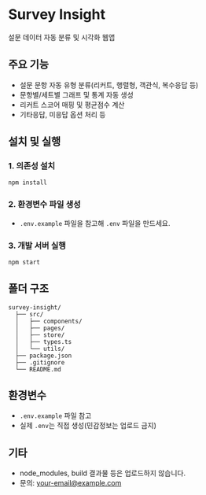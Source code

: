 # Survey Insight

설문 데이터 자동 분류 및 시각화 웹앱

## 주요 기능
- 설문 문항 자동 유형 분류(리커트, 행렬형, 객관식, 복수응답 등)
- 문항별/세트별 그래프 및 통계 자동 생성
- 리커트 스코어 매핑 및 평균점수 계산
- 기타응답, 미응답 옵션 처리 등

## 설치 및 실행

### 1. 의존성 설치
```bash
npm install
```

### 2. 환경변수 파일 생성
- `.env.example` 파일을 참고해 `.env` 파일을 만드세요.

### 3. 개발 서버 실행
```bash
npm start
```

## 폴더 구조
```
survey-insight/
  ├── src/
  │   ├── components/
  │   ├── pages/
  │   ├── store/
  │   ├── types.ts
  │   └── utils/
  ├── package.json
  ├── .gitignore
  └── README.md
```

## 환경변수
- `.env.example` 파일 참고
- 실제 `.env`는 직접 생성(민감정보는 업로드 금지)

## 기타
- node_modules, build 결과물 등은 업로드하지 않습니다.
- 문의: your-email@example.com 